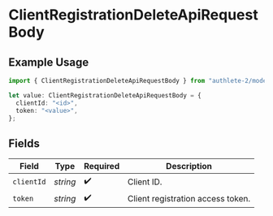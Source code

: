 # ClientRegistrationDeleteApiRequestBody

## Example Usage

```typescript
import { ClientRegistrationDeleteApiRequestBody } from "authlete-2/models/operations";

let value: ClientRegistrationDeleteApiRequestBody = {
  clientId: "<id>",
  token: "<value>",
};
```

## Fields

| Field                              | Type                               | Required                           | Description                        |
| ---------------------------------- | ---------------------------------- | ---------------------------------- | ---------------------------------- |
| `clientId`                         | *string*                           | :heavy_check_mark:                 | Client ID.<br/>                    |
| `token`                            | *string*                           | :heavy_check_mark:                 | Client registration access token.<br/> |
